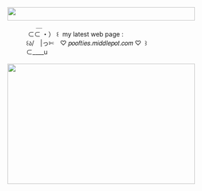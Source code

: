 <img width="420" height="30" src="https://middlepot.com/img/lacey.png">\
　　　　‌ ‌ ＿\
　　　‌ ⊂⊂ ・） ꒰ ‌ my latest web page :\
　　　꒰ა/　|っ✄　♡ 𝑝𝑜𝑜𝑓𝑡𝑖𝑒𝑠.𝑚𝑖𝑑𝑑𝑙𝑒𝑝𝑜𝑡.𝑐𝑜𝑚 ♡ ‌ ꒱\
　　　⊂____u\
  \
<img width="420" height="270" src="https://middlepot.com/img/pooftiesweb.gif">

